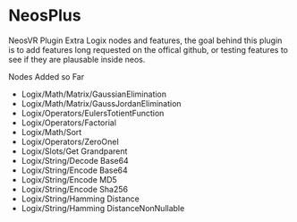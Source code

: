 # NeosPlus
NeosVR Plugin Extra Logix nodes and features, the goal behind this plugin is to add features long requested on the offical github,
or testing features to see if they are plausable inside neos.

Nodes Added so Far
- Logix/Math/Matrix/GaussianElimination
- Logix/Math/Matrix/GaussJordanElimination
- Logix/Operators/EulersTotientFunction
- Logix/Operators/Factorial
- Logix/Math/Sort
- Logix/Operators/ZeroOneI
- Logix/Slots/Get Grandparent
- Logix/String/Decode Base64
- Logix/String/Encode Base64
- Logix/String/Encode MD5
- Logix/String/Encode Sha256
- Logix/String/Hamming Distance
- Logix/String/Hamming DistanceNonNullable

